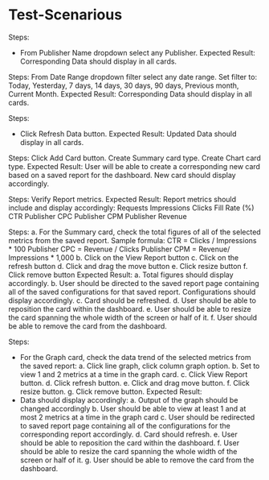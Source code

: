 # Test-Scenarious

Steps:
- From Publisher Name dropdown select any Publisher.
Expected Result:
Corresponding Data should display in all cards.

Steps: 
From Date Range dropdown filter select any date range. 
Set filter to: 
Today, 
Yesterday, 
7 days, 
14 days, 
30 days, 
90 days, 
Previous month, 
Current Month.
Expected Result:
Corresponding Data should display in all cards. 

Steps: 
- Click Refresh Data button.
Expected Result: 
Updated Data should display in all cards.

Steps: 
Click Add Card button. 
Create  Summary card type. 
Create Chart card type.
Expected Result: 
User will be able to create a corresponding new card based on a saved report for the dashboard. 
New card should display accordingly.

Steps:
Verify Report metrics. 
Expected Result: 
Report metrics should include and display accordingly:
Requests
Impressions 
Clicks 
Fill Rate (%) 
CTR 
Publisher CPC 
Publisher CPM 
Publisher Revenue

Steps:
a. For the Summary card, check the total figures of all of the selected metrics from the saved report. 
Sample formula: 
CTR = Clicks / Impressions * 100 
Publisher CPC = Revenue / Clicks 
Publisher CPM = Revenue/ Impressions * 1,000
b. Click on the View Report button
c. Click on the refresh button
d. Click and drag the move button
e. Click resize button
f. Click remove button
Expected Result: 
a. Total figures should display accordingly.
b. User should be directed to the saved report page containing all of the saved configurations for that saved report. Configurations should display accordingly.
c. Card should be refreshed.
d. User should  be able to reposition the card within the dashboard. 
e. User should be able to resize the card spanning the whole width of the screen or half of it. 
f.  User should be able to remove the card from the dashboard. 

Steps:
- For the Graph card, check the data trend of the selected metrics from the saved 
report: 
	a. Click line graph, click column graph option. 
b. Set to view 1 and 2 metrics at a time in the graph card.
c. Click View Report button.
d. Click refresh button.
e. Click and drag move button.
f. Click resize button.
g. Click remove button.
Expected Result: 
- Data should display accordingly:
	a. Output of the graph should be changed accordingly
	b. User should be able to view at least 1 and at most 2 metrics at a time in the graph card 	c. User should be redirected to saved report page containing all of the configurations for the corresponding report accordingly. 
	d. Card should refresh.
	e. User should be able to reposition the card within the dashboard. 
	f. User should be able to resize the card spanning the whole width of the screen or half of it. 
	g. User should be able to remove the card from the dashboard. 


